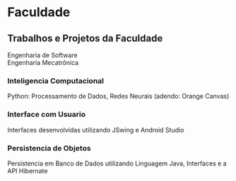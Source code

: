 
# Faculdade
## Trabalhos e Projetos da Faculdade
Engenharia de Software <br>
Engenharia Mecatrônica

### Inteligencia Computacional
Python: Processamento de Dados, Redes Neurais (adendo: Orange Canvas)
### Interface com Usuario
Interfaces desenvolvidas utilizando JSwing e Android Studio
### Persistencia de Objetos
Persistencia em Banco de Dados utilizando Linguagem Java, Interfaces e a API Hibernate
